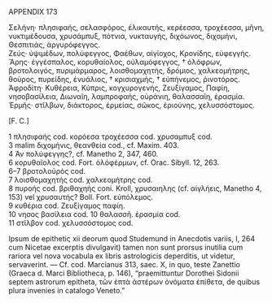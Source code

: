 APPENDIX 173

Σελήνη· πλησιφαής, σελασφόρος, ἑλικαυτής, κερέεσσα, τροχέεσσα, μῆνη, νυκτιμέδουσα, χρυσάμπυξ, πότνια, νυκταυγής, διχόωνος, διχομήνι, Θεσπιτιάς, ἀργυρόφεγγος.  
Ζεύς· ὑψιμέδων, πολύφεγγος, Φαέθων, αἰγίοχος, Κρονίδης, εὐφεγγής.  
Ἄρης· ἐγγέσπαλος, κορυθαίολος, οὐλαμόφεγγος, † ὀλόφρων, βροτολοιγός, πυριμάρμαρος, λοισθομαχητής, δρόμιος, χαλκεομήτρης, θούρος, πυρείδης, ἐνυάλιος, † κρισιαχμής, † εὐπήνεμος, ῥινοτόρος.  
Ἀφροδίτη· Κυθέρεια, Κύπρις, κογχυρογενής, Ζευξίγαμος, Παφίη, νησοβασίλεια, Διωναῖη, λαμπροφαής, οὐράνιη, θαλασσαῖη, ἐρασμία.  
Ἑρμῆς· στῖλβων, διάκτορος, ἐρμείας, σῶκος, ἐριούνης, χελυσσόστομος.

[F. C.]

1 πλησιφαής cod. κορόεσα τροχέεσσα cod. χρυσαμπυξ cod.  
3 malim διχομήνις, θεανθεία cod., cf. Maxim. 403.  
4 Ἀν πολύφεγγης?, cf. Manetho 2, 347, 460.  
6 κορυθαῖολος cod. Fort. ὀλόφέρμων, cf. Orac. Sibyll. 12, 263.  
6–7 βροτολοὐρὸς cod.  
7 λοισθομαχητής cod. χαλκεομήτρης cod.  
8 πυροής cod. βριθαχηής coni. Kroll, χρυσαιηλης (cf. αἰγλήεις, Manetho 4, 153) vel χρυσαυτής? Boll. Fort. εὐπόλεμος.  
9 κυθέρια cod. Ζευξίγαμος παφίη.  
10 νησος βασίλεια cod. 10 θαλασσῆ. ἐρασμία cod.  
11 στῖλβον cod. χελυσσόστομος cod.  

Ipsum de epithetiς xii deorum quod Studemund in Anecdotis variis, I, 264 cum Nicetae excerptis divulgavit) tamen non sunt prorsus inutilia cum rariora vel nova vocabula ex libris astrologicis deperditis, ut videtur, servaverint. — Cf. cod. Marcianus 313, saec. X, in quo, teste Zanettio (Graeca d. Marci Bibliotheca, p. 146), “praemittuntur Dorothei Sidonii septem astrorum epitheta, τῶν ἑπτὰ ἀστέρων ὀνόματα ἐπίθετα, de quibus plura invenies in catalogo Veneto.”